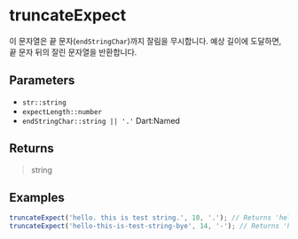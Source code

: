 # truncateExpect <Lang dart js />

이 문자열은 끝 문자(`endStringChar`)까지 잘림을 무시합니다. 예상 길이에 도달하면, 끝 문자 뒤의 잘린 문자열을 반환합니다.

## Parameters

- `str::string`
- `expectLength::number`
- `endStringChar::string || '.'` <span class="named">Dart:Named</span>

## Returns

> string

## Examples

```javascript
truncateExpect('hello. this is test string.', 10, '.'); // Returns 'hello. this is test string.'
truncateExpect('hello-this-is-test-string-bye', 14, '-'); // Returns 'hello-this-is-'
```
